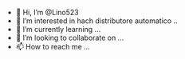 - 👋 Hi, I’m @Lino523
- 👀 I’m interested in hach distributore automatico ..
- 🌱 I’m currently learning ...
- 💞️ I’m looking to collaborate on ...
- 📫 How to reach me ...

<!---
Lino523/Lino523 is a ✨ special ✨ repository because its `README.md` (this file) appears on your GitHub profile.
You can click the Preview link to take a look at your changes.
--->
